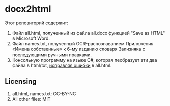 # docx2html

Этот репозиторий содержит:

1. Файл all.html, полученный из файла all.docx функцией "Save as HTML" в Microsoft Word.
2. Файл names.txt, полученный OCR-распознаванием Приложения «Имена собственные» к 6-му изданию словаря Зализняка с последующими ручными правками.
3. Консольную программу на языке C#, которая пеобразует эти два файла в html/txt, [исправляя ошибки](https://github.com/gramdict/docx2html/blob/master/DocxToHtmlConverter/Program.CorrectHtml.cs#L7) в all.html.

## Licensing

1. all.html, names.txt: CC-BY-NC
2. All other files: MIT
